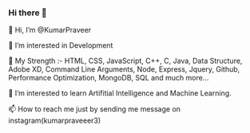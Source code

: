 ### Hi there 👋

👋 Hi, I’m @KumarPraveer

👀 I’m interested in Development

🌱 My Strength :- HTML, CSS, JavaScript, C++, C, Java, Data Structure, Adobe XD, Command Line Arguments, Node, Express, Jquery, Github, Performance Optimization, MongoDB, SQL and much more...

💞️ I’m interested to learn Artifitial Intelligence and Machine Learning.

📫 How to reach me just by sending me message on instagram(kumarpraveeer3)




<!--
**KumarPraveer/kumarpraveer** is a ✨ _special_ ✨ repository because its `README.md` (this file) appears on your GitHub profile.

Here are some ideas to get you started:

- 🔭 I’m currently working on ...
- 🌱 I’m currently learning ...
- 👯 I’m looking to collaborate on ...
- 🤔 I’m looking for help with ...
- 💬 Ask me about ...
- 📫 How to reach me: ...
- 😄 Pronouns: ...
- ⚡ Fun fact: ...
-->
